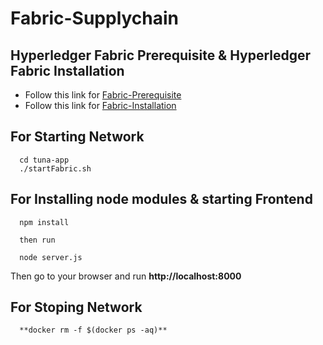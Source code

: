 # Fabric-Supplychain

## Hyperledger Fabric Prerequisite & Hyperledger Fabric Installation
 
 - Follow this link for [Fabric-Prerequisite](https://hyperledger-fabric.readthedocs.io/en/release-1.4/prereqs.html)
 - Follow this link for [Fabric-Installation](https://hyperledger-fabric.readthedocs.io/en/release-1.4/install.html)
 
 ## For Starting Network
```
  cd tuna-app
  ./startFabric.sh  
```

## For Installing node modules & starting Frontend
```
  npm install
  
  then run 
  
  node server.js
```
Then go to your browser and run **http://localhost:8000**


 ## For Stoping Network
```
  **docker rm -f $(docker ps -aq)**
```
